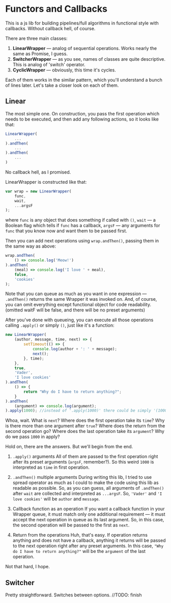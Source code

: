 # Functors and Callbacks

This is a js lib for building pipelines/full algorithms in functional style with callbacks.
Without callback hell, of course.

There are three main classes:

1. **LinearWrapper** &mdash; analog of sequential operations. Works nearly the same as Promise, I guess.
2. **SwitcherWrapper** &mdash; as you see, names of classes are quite descriptive. This is analog of 'switch' operator.
3. **CyclicWrapper** &mdash; obviously, this time it's cycles.

Each of them works in the similar pattern, which you'll understand a bunch of lines later.
Let's take a closer look on each of them.

## Linear

The most simple one. On construction, you pass the first operation which needs to be executed, and then add any following actions, so it looks like that:

```javascript
LinearWrapper(
    ...
).andThen(
    ...
).andThen(
    ...
)
```

No callback hell, as I promised.

LinearWrapper is constructed like that:

```javascript
var wrap = new LinearWrapper(
    func,
    wait,
    ...argsF
);
```

where ```func``` is any object that does something if called with ```()```, ```wait``` &mdash; a Boolean flag which tells if ```func``` has a callback, ```argsF``` &mdash; any arguments for ```func``` that you know now and want them to be passed first.

Then you can add next operations using ```wrap.andThen()```, passing them in the same way as above:

```javascript
wrap.andThen(
    () => console.log('Meow!')
).andThen(
    (meal) => console.log('I love ' + meal),
    false,
    'cookies'
);
```

Note that you can queue as much as you want in one expression &mdash; ```.andThen()``` returns the same Wrapper it was invoked on.
And, of course, you can omit everything except functional object for code readability. (omitted waitF will be false, and there will be no preset arguments)

After you've done with queueing, you can execute all those operations calling ```.apply()``` or simply ```()```, just like it's a function:

```javascript
new LinearWrapper(
    (author, message, time, next) => {
        setTimeout(() => {
            console.log(author + ': ' + message);
            next();
        }, time);
    },
    true,
    'Vader',
    'I love cookies'
).andThen(
    () => {
        return "Why do I have to return anything?";
    }
).andThen(
    (argument) => console.log(argument);
).apply(1000); //instead of '.apply(1000)' there could be simply '(1000)'
```

Whoa, wait. What is ```next```? Where does the first operation take its ```time```? Why is there more than one argument after ```true```? Where does the return from the second operation go? Where does the last operation take its ```argument```? Why do we pass ```1000``` in apply?

Hold on, there are the answers. But we'll begin from the end.

1. ```.apply()``` arguments
   All of them are passed to the first operation right after its preset arguments (```argsF```, remember?). So this weird ```1000``` is interpreted as ```time``` in first operation.

2. ```.andThen()``` multiple arguments
   During writing this lib, I tried to use spread operator as much as I could to make the code using this lib as readable as possible. So, as you can guess, all arguments of ```.andThen()``` after ```wait``` are collected and interpreted as ```...argsF```. So, ```'Vader'``` and ```'I love cookies'``` will be ```author``` and ```message```.

3. Callback function as an operation
   If you want a callback function in your Wrapper queue, it must match only one additional requirement &mdash; it must accept the next operation in queue as its last argument. So, in this case, the second operation will be passed to the first as ```next```.

4. Return from the operations
   Huh, that's easy. If operation returns anything and does not have a callback, anything it returns will be passed to the next operation right after any preset arguments. In this case, ```"Why do I have to return anything?"``` will be the ```argument``` of the last operation.

Not that hard, I hope.

## Switcher

Pretty straightforward. Switches between options.
//TODO: finish
